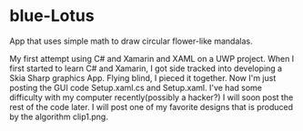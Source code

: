 # blue-Lotus
App that uses simple math to draw circular flower-like mandalas. 

My first attempt using C# and Xamarin and XAML on a UWP project. When I first started to learn C# and Xamarin, I got side tracked into developing a Skia Sharp graphics App. Flying blind, I pieced it together. Now I'm just posting the GUI code Setup.xaml.cs and Setup.xaml. I've had some difficulty with my computer recently(possibly a hacker?) I will soon post the rest of the code later. I will post one of my favorite designs that is produced by the algorithm clip1.png.
